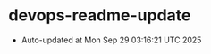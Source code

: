 # devops-readme-update
<!--START_SECTION:activity-->
- Auto-updated at Mon Sep 29 03:16:21 UTC 2025
<!--END_SECTION:activity-->
